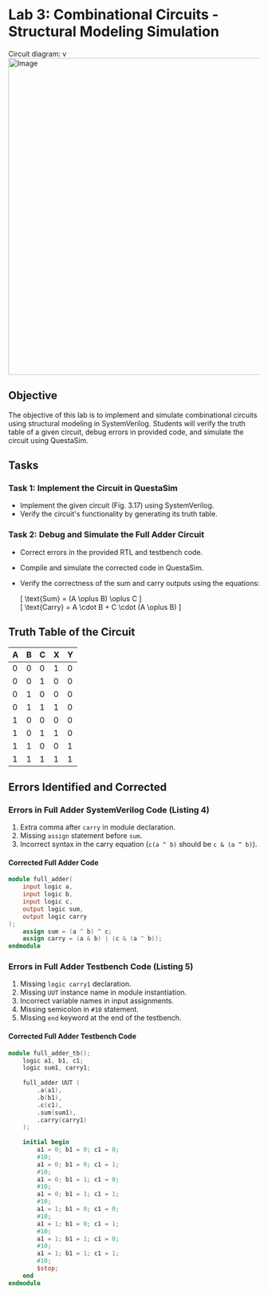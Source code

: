 # Lab 3: Combinational Circuits - Structural Modeling Simulation

Circuit diagram:
v
<img width="635" alt="Image" src="https://github.com/user-attachments/assets/d01158ab-5a80-484a-8062-f24c7a56111d" />

  

## Objective
The objective of this lab is to implement and simulate combinational circuits using structural modeling in SystemVerilog. Students will verify the truth table of a given circuit, debug errors in provided code, and simulate the circuit using QuestaSim.

## Tasks

### Task 1: Implement the Circuit in QuestaSim
- Implement the given circuit (Fig. 3.17) using SystemVerilog.
- Verify the circuit's functionality by generating its truth table.

### Task 2: Debug and Simulate the Full Adder Circuit
- Correct errors in the provided RTL and testbench code.
- Compile and simulate the corrected code in QuestaSim.
- Verify the correctness of the sum and carry outputs using the equations:
  
  \[ \text{Sum} = (A \oplus B) \oplus C \]  
  \[ \text{Carry} = A \cdot B + C \cdot (A \oplus B) \]

## Truth Table of the Circuit

| A | B | C | X | Y |
|---|---|---|---|---|
| 0 | 0 | 0 | 1 | 0 |
| 0 | 0 | 1 | 0 | 0 |
| 0 | 1 | 0 | 0 | 0 |
| 0 | 1 | 1 | 1 | 0 |
| 1 | 0 | 0 | 0 | 0 |
| 1 | 0 | 1 | 1 | 0 |
| 1 | 1 | 0 | 0 | 1 |
| 1 | 1 | 1 | 1 | 1 |

## Errors Identified and Corrected

### Errors in Full Adder SystemVerilog Code (Listing 4)
1. Extra comma after `carry` in module declaration.
2. Missing `assign` statement before `sum`.
3. Incorrect syntax in the carry equation (`c(a ^ b)` should be `c & (a ^ b)`).

#### Corrected Full Adder Code
```verilog
module full_adder(
    input logic a,
    input logic b,
    input logic c,
    output logic sum,
    output logic carry
);
    assign sum = (a ^ b) ^ c;
    assign carry = (a & b) | (c & (a ^ b));
endmodule
```

### Errors in Full Adder Testbench Code (Listing 5)
1. Missing `logic carry1` declaration.
2. Missing `UUT` instance name in module instantiation.
3. Incorrect variable names in input assignments.
4. Missing semicolon in `#10` statement.
5. Missing `end` keyword at the end of the testbench.

#### Corrected Full Adder Testbench Code
```verilog
module full_adder_tb();
    logic a1, b1, c1;
    logic sum1, carry1;
    
    full_adder UUT (
        .a(a1),
        .b(b1),
        .c(c1),
        .sum(sum1),
        .carry(carry1)
    );
    
    initial begin
        a1 = 0; b1 = 0; c1 = 0;
        #10;
        a1 = 0; b1 = 0; c1 = 1;
        #10;
        a1 = 0; b1 = 1; c1 = 0;
        #10;
        a1 = 0; b1 = 1; c1 = 1;
        #10;
        a1 = 1; b1 = 0; c1 = 0;
        #10;
        a1 = 1; b1 = 0; c1 = 1;
        #10;
        a1 = 1; b1 = 1; c1 = 0;
        #10;
        a1 = 1; b1 = 1; c1 = 1;
        #10;
        $stop;
    end
endmodule
```


